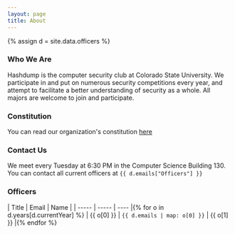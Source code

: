 ```yaml
---
layout: page
title: About
---
```

{% assign d = site.data.officers %}

### Who We Are
Hashdump is the computer security club at Colorado State University. We participate in and put on numerous security competitions every year, and attempt to facilitate a better understanding of security as a whole. All majors are welcome to join and participate.

### Constitution
You can read our organization's constitution [here](constitution.html)

### Contact Us
We meet every Tuesday at 6:30 PM in the Computer Science Building 130.
You can contact all current officers at `{{ d.emails["Officers"] }}`

### Officers

| Title | Email | Name |
| ----- | ----- | ---- |{% for o in d.years[d.currentYear] %}
| {{ o[0] }} | `{{ d.emails | map: o[0] }}` | {{ o[1] }} |{% endfor %}
